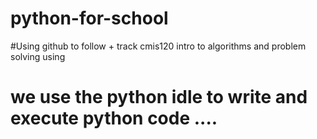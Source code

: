 # python-for-school
#Using github to follow + track cmis120 intro to algorithms and problem solving using 

# we use the python idle to write and execute python code ....
